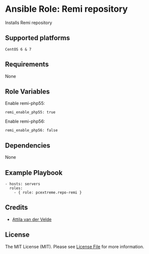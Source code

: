 # Ansible Role: Remi repository

Installs Remi repository

## Supported platforms

```
CentOS 6 & 7
```

## Requirements

None

## Role Variables

Enable remi-php55:

```
remi_enable_php55: true
```

Enable remi-php56:

```
remi_enable_php56: false
```

## Dependencies

None

## Example Playbook

```
- hosts: servers
  roles:
    - { role: pcextreme.repo-remi }
```

## Credits

- [Attila van der Velde](https://github.com/vdvm)

## License

The MIT License (MIT). Please see [License File](LICENSE) for more information.
